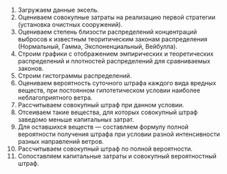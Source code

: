 1. Загружаем данные эксель.
2. Оцениваем совокупные затраты на реализацию первой стратегии (установка очистных сооружений).
3. Оцениваем степень близости распределений концентраций выбросов к известным теоритическим законам распределения (Нормальный, Гамма, Экспоненциальный, Вейбулла).
4. Строим графики с отображением эмпирических и теоретических распределений и плотностей распределений для сравниваемых законов.
5. Строим гистограммы распределений.
6. Оцениваем вероятность суточного штрафа каждого вида вредных веществ, при постоянном гипотетическом условии наиболее неблагоприятного ветра.	
7. Рассчитываем совокупный штраф при данном условии.	
8. Отсеиваем такие вещества, для которых совокупный штраф заведомо меньше капитальных затрат.	
9. Для оставшихся веществ — составляем формулу полной вероятности получения штрафа при условии разной интенсивности разных направлений ветров.	
10. Рассчитываем совокупный штраф по полной вероятности.
11. Сопоставляем капитальные затраты и совокупный вероятностный штраф.	
